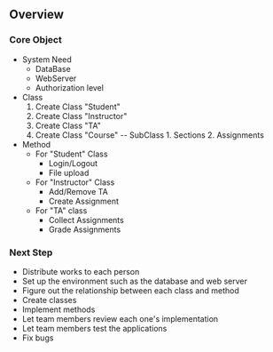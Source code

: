## Overview
### Core Object
- System Need
	- DataBase
	- WebServer
	- Authorization level 
- Class
	1. Create Class "Student"
	2. Create Class "Instructor" 
	3. Create Class "TA"
	4. Create Class "Course"
		-- SubClass
			1. Sections
			2. Assignments
- Method
	- For "Student" Class
		- Login/Logout
		- File upload
	- For "Instructor" Class
		- Add/Remove TA
		- Create Assignment
	 - For "TA" class
		- Collect Assignments
		- Grade Assignments
### Next Step
- Distribute works to each person
- Set up the environment such as the database and web server
- Figure out the relationship between each class and method
- Create classes
- Implement methods
- Let team members review each one's implementation
- Let team members test the applications
- Fix bugs


